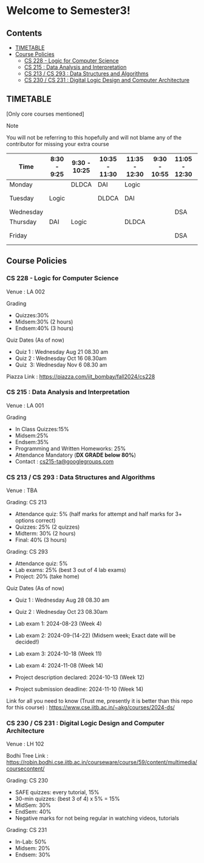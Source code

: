 # Welcome to Semester3!

## Contents

- [TIMETABLE](#timetable)
- [Course Policies](#course-policies)
    - [CS 228 - Logic for Computer Science](#cs-228---logic-for-computer-science)
    - [CS 215 : Data Analysis and Interpretation](#cs-215--data-analysis-and-interpretation)
    - [CS 213 / CS 293 : Data Structures and Algorithms](#cs-213--cs-293--data-structures-and-algorithms)
    - [CS 230 / CS 231 : Digital Logic Design and Computer Architecture](#cs-230--cs-231--digital-logic-design-and-computer-architecture)

## TIMETABLE
[Only core courses mentioned]
> [!NOTE]
> You will not be referring to this hopefully and will not blame any of the contributor for missing your extra course

| Time          | 8:30 - 9:25  | 9:30 - 10:25 | 10:35 - 11:30 | 11:35 - 12:30 | 9:30 - 10:55 | 11:05 - 12:30 | 2:00 - 5:00 | 2:00 - 3:25 | 3:30 - 4:55 |
|---------------|--------------|--------------|---------------|---------------|--------------|---------------|-------------|-------------|-------------|
| Monday        |              | DLDCA        | DAI           | Logic         |              |               |             |             | Economics   |
| Tuesday       | Logic        |              | DLDCA         | DAI           |              |               | DLDCA Lab   |             |             |
| Wednesday     |              |              |               |               |              | DSA           |             |             |             |
| Thursday      | DAI          | Logic        |               | DLDCA         |              |               |             |             | Economics   |
| Friday        |              |              |               |               |              | DSA           | DSA Lab     |             |             |

## Course Policies

### CS 228 - Logic for Computer Science

Venue : LA 002

Grading
- Quizzes:30%
- Midsem:30% (2 hours)
- Endsem:40% (3 hours)

Quiz Dates (As of now)
- Quiz 1 : Wednesday Aug 21 08.30 am 
- Quiz 2 : Wednesday Oct 16 08.30am 
- Quiz  3: Wednesday Nov 6 08.30 am

Piazza Link : https://piazza.com/iit_bombay/fall2024/cs228

### CS 215 : Data Analysis and Interpretation

Venue : LA 001

Grading
- In Class Quizzes:15%
- Midsem:25%
- Endsem:35%
- Programming and Written Homeworks: 25%
- Attendance Mandatory (**DX GRADE below 80%**)
- Contact : cs215-ta@googlegroups.com

### CS 213 / CS 293 : Data Structures and Algorithms

Venue : TBA

Grading: CS 213

- Attendance quiz: 5% (half marks for attempt and half marks for 3+ options correct)
- Quizzes: 25% (2 quizzes)
- Midterm: 30% (2 hours)
- Final: 40% (3 hours)

Grading: CS 293

- Attendance quiz: 5%
- Lab exams: 25% (best 3 out of 4 lab exams)
- Project: 20% (take home)

Quiz Dates (As of now)
- Quiz 1 : Wednesday Aug 28 08.30 am 
- Quiz 2 : Wednesday Oct 23 08.30am 

- Lab exam 1: 2024-08-23 (Week 4)
- Lab exam 2: 2024-09-(14-22) (Midsem week; Exact date will be decided!)
- Lab exam 3: 2024-10-18 (Week 11)
- Lab exam 4: 2024-11-08 (Week 14)
- Project description declared: 2024-10-13 (Week 12)
- Project submission deadline: 2024-11-10 (Week 14)

Link for all you need to know (Trust me, presently it is better than this repo for this course) : https://www.cse.iitb.ac.in/~akg/courses/2024-ds/

### CS 230 / CS 231 : Digital Logic Design and Computer Architecture

Venue : LH 102

Bodhi Tree Link : https://robin.bodhi.cse.iitb.ac.in/courseware/course/59/content/multimedia/coursecontent/

Grading: CS 230

- SAFE quizzes: every tutorial, 15%
- 30-min quizzes: (best 3 of 4) x 5% = 15%
- MidSem: 30%
- EndSem: 40%
-  Negative marks for not being regular in watching videos, tutorials

Grading: CS 231

- In-Lab: 50%
- Midsem: 20%
- Endsem: 30%

